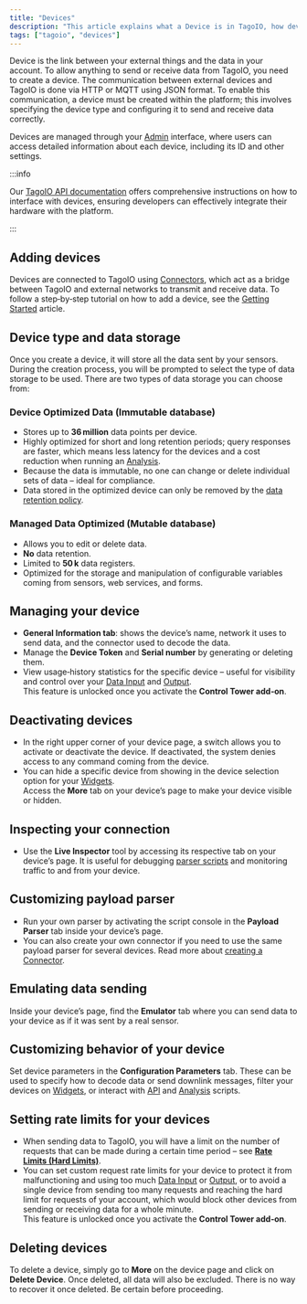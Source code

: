 ```yaml
---
title: "Devices"
description: "This article explains what a Device is in TagoIO, how devices communicate with the platform, where they are managed, and how to add devices and choose their data storage type."
tags: ["tagoio", "devices"]
---
```


Device is the link between your external things and the data in your account. To
allow anything to send or receive data from TagoIO, you need to create a device.
The communication between external devices and TagoIO is done via HTTP or MQTT
using JSON format. To enable this communication, a device must be created within
the platform; this involves specifying the device type and configuring it to
send and receive data correctly.

Devices are managed through your [Admin](https://admin.tago.io/) interface,
where users can access detailed information about each device, including its ID
and other settings.

:::info

Our [TagoIO API documentation](/docs/tagodeploy/project/project-services/api.md) offers comprehensive
instructions on how to interface with devices, ensuring developers can
effectively integrate their hardware with the platform.

:::

## Adding devices

Devices are connected to TagoIO using
[Connectors](/docs/tagoio/devices/payload-parser/connector/connector-overview.md),
which act as a bridge between TagoIO and external networks to transmit and
receive data. To follow a step‑by‑step tutorial on how to add a device, see the
[Getting Started](/docs/tagoio/getting-started/getting-started.md) article.

## Device type and data storage

Once you create a device, it will store all the data sent by your sensors.
During the creation process, you will be prompted to select the type of data
storage to be used. There are two types of data storage you can choose from:

### Device Optimized Data (Immutable database)

- Stores up to **36 million** data points per device.
- Highly optimized for short and long retention periods; query responses are
  faster, which means less latency for the devices and a cost reduction when
  running an [Analysis](/docs/tagoio/analysis/creating-analysis.md).
- Because the data is immutable, no one can change or delete individual sets of
  data – ideal for compliance.
- Data stored in the optimized device can only be removed by the
  [data retention policy](/docs/tagoio/devices/data-management/data-retention-feature.md).

### Managed Data Optimized (Mutable database)

- Allows you to edit or delete data.
- **No** data retention.
- Limited to **50 k** data registers.
- Optimized for the storage and manipulation of configurable variables coming
  from sensors, web services, and forms.

## Managing your device

- **General Information tab**: shows the device’s name, network it uses to send
  data, and the connector used to decode the data.
- Manage the **Device Token** and **Serial number** by generating or deleting
  them.
- View usage‑history statistics for the specific device – useful for visibility
  and control over your
  [Data Input](/docs/tagoio/profiles/services/data-input-service.md) and
  [Output](/docs/tagoio/profiles/services/data-output-service.md).\
  This feature is unlocked once you activate the **Control Tower add‑on**.

## Deactivating devices

- In the right upper corner of your device page, a switch allows you to activate
  or deactivate the device. If deactivated, the system denies access to any
  command coming from the device.
- You can hide a specific device from showing in the device selection option for
  your [Widgets](/docs/tagoio/widgets/).\
  Access the **More** tab on your device’s page to make your device visible or
  hidden.

## Inspecting your connection

- Use the **Live Inspector** tool by accessing its respective tab on your
  device’s page. It is useful for debugging
  [parser scripts](/docs/tagocore/resources/device/payload-parser.md) and monitoring
  traffic to and from your device.

## Customizing payload parser

- Run your own parser by activating the script console in the **Payload Parser**
  tab inside your device’s page.
- You can also create your own connector if you need to use the same payload
  parser for several devices. Read more about
  [creating a Connector](/docs/tagoio/devices/payload-parser/connector/connector-overview.md).

## Emulating data sending

Inside your device’s page, find the **Emulator** tab where you can send data to
your device as if it was sent by a real sensor.

## Customizing behavior of your device

Set device parameters in the **Configuration Parameters** tab. These can be used
to specify how to decode data or send downlink messages, filter your devices on
[Widgets](/docs/tagoio/widgets/), or interact with [API](/docs/tagodeploy/project/project-services/api.md)
and [Analysis](/docs/tagoio/analysis/) scripts.

## Setting rate limits for your devices

- When sending data to TagoIO, you will have a limit on the number of requests
  that can be made during a certain time period – see
  **[Rate Limits (Hard Limits)](/docs/tagoio/profiles/services/rate-limits-hard-limits.md)**.
- You can set custom request rate limits for your device to protect it from
  malfunctioning and using too much
  [Data Input](/docs/tagoio/profiles/services/data-input-service.md) or
  [Output](/docs/tagoio/profiles/services/data-output-service.md), or to avoid a
  single device from sending too many requests and reaching the hard limit for
  requests of your account, which would block other devices from sending or
  receiving data for a whole minute.\
  This feature is unlocked once you activate the **Control Tower add‑on**.

## Deleting devices

To delete a device, simply go to **More** on the device page and click on
**Delete Device**. Once deleted, all data will also be excluded. There is no way
to recover it once deleted. Be certain before proceeding.

